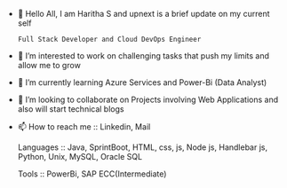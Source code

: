 - 👋 Hello All, I am Haritha S and upnext is a brief update on my current self

      Full Stack Developer and Cloud DevOps Engineer
  
- 👀 I’m interested to work on challenging tasks that push my limits and allow me to grow
- 🌱 I’m currently learning Azure Services and Power-Bi (Data Analyst)
- 💞️ I’m looking to collaborate on Projects involving Web Applications and also will start technical blogs
- 📫 How to reach me :: Linkedin, Mail

  Languages :: Java, SprintBoot, HTML, css, js, Node js, Handlebar js, Python, Unix, MySQL, Oracle SQL
  
  Tools :: PowerBi, SAP ECC(Intermediate)
  
